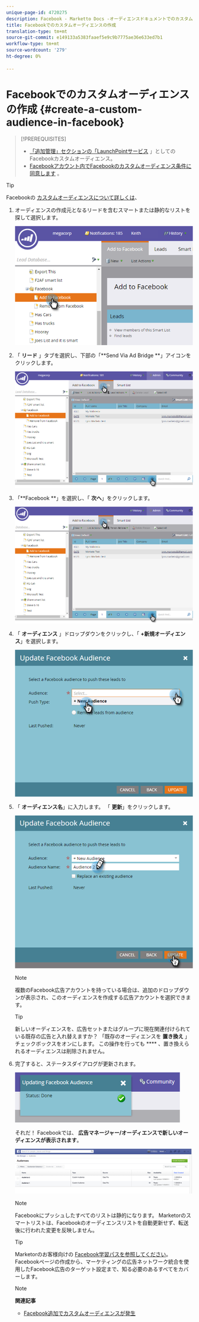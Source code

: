 ```yaml
---
unique-page-id: 4720275
description: Facebook - Marketto Docs -オーディエンスドキュメントでのカスタム製品の作成
title: Facebookでのカスタムオーディエンスの作成
translation-type: tm+mt
source-git-commit: e149133a5383faaef5e9c9b7775ae36e633ed7b1
workflow-type: tm+mt
source-wordcount: '279'
ht-degree: 0%

---
```



# Facebookでのカスタムオーディエンスの作成 {#create-a-custom-audience-in-facebook}

>[!PREREQUISITES]
>
>* [「追加管理」セクションの「LaunchPointサービス](../../../product-docs/demand-generation/ad-network-integrations/add-facebook-custom-audiences-as-a-launchpoint-service.md) 」としてのFacebookカスタムオーディエンス。
>* [Facebookアカウント内でFacebookのカスタムオーディエンス条件に同意します](https://www.facebook.com/ads/manage/customaudiences/tos.php) 。

>



>[!TIP]
>
>Facebookの [カスタムオーディエンスについて詳しくは](https://www.facebook.com/help/341425252616329)、

1. オーディエンスの作成元となるリードを含むスマートまたは静的なリストを探して選択します。

   ![](assets/1.png)

1. 「 **リード** 」タブを選択し、下部の「**Send Via Ad Bridge **」アイコンをクリックします。

   ![](assets/222.png)

1. 「**Facebook **」を選択し、「 **次へ**」をクリックします。

   ![](assets/two.png)

1. 「 **オーディエンス** 」ドロップダウンをクリックし、「 **+新規オーディエンス**」を選択します。

   ![](assets/four.png)

1. 「 **オーディエンス名**」に入力します。 「 **更新**」をクリックします。

   ![](assets/five.png)

   >[!NOTE]
   >
   >複数のFacebook広告アカウントを持っている場合は、追加のドロップダウンが表示され、このオーディエンスを作成する広告アカウントを選択できます。

   >[!TIP]
   >
   >新しいオーディエンスを、広告セットまたはグループに現在関連付けられている既存の広告と入れ替えますか？ 「既存のオーディエンスを **置き換え** 」チェックボックスをオンにします。 この操作を行っても **** 、置き換えられるオーディエンスは削除されません。

1. 完了すると、ステータスダイアログが更新されます。

   ![](assets/six.png)

   それだ！ Facebookでは、 **広告マネージャー/オーディエンスで新しいオーディエンスが表示されます**。

   ![](assets/image2014-12-10-11-3a38-3a32.png)

   >[!NOTE]
   >
   >Facebookにプッシュしたすべてのリストは静的になります。 Marketorのスマートリストは、Facebookのオーディエンスリストを自動更新せず、転送後に行われた変更を反映しません。

   >[!TIP]
   >
   >Marketorのお客様向けの [Facebook学習パスを参照してください](https://facebook.exceedlms.com/student/enrollments/create_enrollment_from_token/BF9TqSaCvM73PP4ScjhCm4fi)。 Facebookページの作成から、マーケティングの広告ネットワーク統合を使用したFacebook広告のターゲット設定まで、知る必要のあるすべてをカバーします。

   >[!NOTE]
   >
   >**関連記事**
   >
   >    
   >    
   >    * [Facebook追加でカスタムオーディエンスが発生](add-leads-to-a-custom-audience-in-facebook.md)


